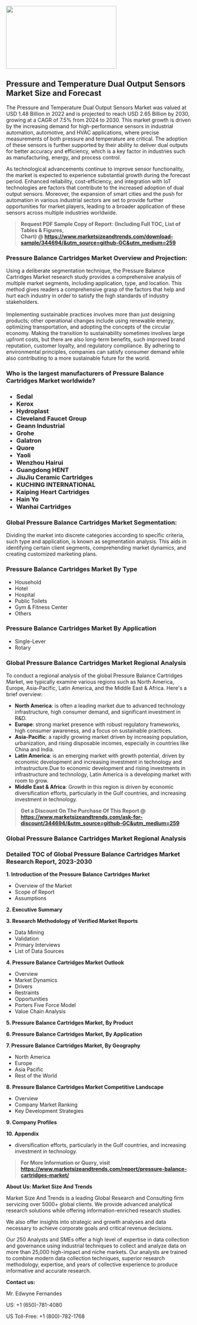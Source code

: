 <p><img class="alignnone size-medium wp-image-20088" src="https://ffe5etoiles.com/wp-content/uploads/2024/12/MST1-300x171.png" alt="" width="300" height="171" /></p><h2>Pressure and Temperature Dual Output Sensors Market Size and Forecast</h2><p>The Pressure and Temperature Dual Output Sensors Market was valued at USD 1.48 Billion in 2022 and is projected to reach USD 2.65 Billion by 2030, growing at a CAGR of 7.5% from 2024 to 2030. This market growth is driven by the increasing demand for high-performance sensors in industrial automation, automotive, and HVAC applications, where precise measurements of both pressure and temperature are critical. The adoption of these sensors is further supported by their ability to deliver dual outputs for better accuracy and efficiency, which is a key factor in industries such as manufacturing, energy, and process control.</p><p>As technological advancements continue to improve sensor functionality, the market is expected to experience substantial growth during the forecast period. Enhanced reliability, cost-efficiency, and integration with IoT technologies are factors that contribute to the increased adoption of dual output sensors. Moreover, the expansion of smart cities and the push for automation in various industrial sectors are set to provide further opportunities for market players, leading to a broader application of these sensors across multiple industries worldwide.</p></p><blockquote id="" class=""><strong>Request PDF Sample Copy of Report: (Including Full TOC, List of Tables &amp; Figures, Chart)&nbsp;@&nbsp;<strong><a href="https://www.marketsizeandtrends.com/download-sample/344694/&utm_source=github-GC&utm_medium=259" target="_blank">https://www.marketsizeandtrends.com/download-sample/344694/&utm_source=github-GC&utm_medium=259</a></strong></strong></blockquote><h3 id="" class="">Pressure Balance Cartridges Market&nbsp;Overview and Projection:</h3><p id="" class="">Using a deliberate segmentation technique, the Pressure Balance Cartridges Market research study provides a comprehensive analysis of multiple market segments, including application, type, and location. This method gives readers a comprehensive grasp of the factors that help and hurt each industry in order to satisfy the high standards of industry stakeholders. <br /> <br />Implementing sustainable practices involves more than just designing products; other operational changes include using renewable energy, optimizing transportation, and adopting the concepts of the circular economy. Making the transition to sustainability sometimes involves large upfront costs, but there are also long-term benefits, such improved brand reputation, customer loyalty, and regulatory compliance. By adhering to environmental principles, companies can satisfy consumer demand while also contributing to a more sustainable future for the world.</p><h3 id="" class="">Who is the largest manufacturers of&nbsp;Pressure Balance Cartridges Market worldwide?</h3><h3 class=""><p><ul><li>Sedal </li><li> Kerox </li><li> Hydroplast </li><li> Cleveland Faucet Group </li><li> Geann Industrial </li><li> Grohe </li><li> Galatron </li><li> Quore </li><li> Yaoli </li><li> Wenzhou Hairui </li><li> Guangdong HENT </li><li> JiuJiu Ceramic Cartridges </li><li> KUCHING INTERNATIONAL </li><li> Kaiping Heart Cartridges </li><li> Hain Yo </li><li> Wanhai Cartridges</li></ul></p></h3><h3 id="" class="">Global&nbsp;Pressure Balance Cartridges Market Segmentation:</h3><p id="" class="">Dividing the market into discrete categories according to specific criteria, such type and application, is known as segmentation analysis. This aids in identifying certain client segments, comprehending market dynamics, and creating customized marketing plans.</p><h3 id="" class="">Pressure Balance Cartridges Market&nbsp;By Type</h3><p><p><ul><li>Household</li><li> Hotel</li><li> Hospital</li><li> Public Toilets</li><li> Gym & Fitness Center</li><li> Others</p></li></ul></p></p><h3 id="" class="">Pressure Balance Cartridges Market&nbsp;By Application</h3><p class=""><p><ul><li>Single-Lever</li><li> Rotary</li></ul></p></p><h3 id="" class="">Global Pressure Balance Cartridges Market Regional Analysis</h3><p id="" class="">To conduct a regional analysis of the global Pressure Balance Cartridges Market, we typically examine various regions such as North America, Europe, Asia-Pacific, Latin America, and the Middle East &amp; Africa. Here's a brief overview:</p><ul><li><strong>North America</strong>: is often a leading market due to advanced technology infrastructure, high consumer demand, and significant investment in R&amp;D.</li><li><strong>Europe</strong>: strong market presence with robust regulatory frameworks, high consumer awareness, and a focus on sustainable practices.</li><li><strong>Asia-Pacific</strong>: a rapidly growing market driven by increasing population, urbanization, and rising disposable incomes, especially in countries like China and India.</li><li><strong>Latin America</strong>: is an emerging market with growth potential, driven by economic development and increasing investment in technology and infrastructure.Due to economic development and rising investments in infrastructure and technology, Latin America is a developing market with room to grow.</li><li><strong>Middle East &amp; Africa</strong>: Growth in this region is driven by economic diversification efforts, particularly in the Gulf countries, and increasing investment in technology.</li></ul><blockquote id="" class=""><strong>Get a Discount On The Purchase Of This Report @ <strong><a href="https://www.marketsizeandtrends.com/ask-for-discount/344694/&utm_source=github-GC&utm_medium=259" target="_blank">https://www.marketsizeandtrends.com/ask-for-discount/344694/&utm_source=github-GC&utm_medium=259</a></strong></strong></blockquote><h3 id="" class="">Global Pressure Balance Cartridges Market Regional Analysis</h3><h3 id="" class="">Detailed TOC of Global Pressure Balance Cartridges Market Research Report, 2023-2030</h3><p id="" class=""><strong>1. Introduction of the Pressure Balance Cartridges Market</strong></p><ul><li>Overview of the Market</li><li>Scope of Report</li><li>Assumptions</li></ul><p id="" class=""><strong>2. Executive Summary</strong></p><p id="" class=""><strong>3. Research Methodology of Verified Market Reports</strong></p><ul><li>Data Mining</li><li>Validation</li><li>Primary Interviews</li><li>List of Data Sources</li></ul><p id="" class=""><strong>4. Pressure Balance Cartridges Market Outlook</strong></p><ul><li>Overview</li><li>Market Dynamics</li><li>Drivers</li><li>Restraints</li><li>Opportunities</li><li>Porters Five Force Model</li><li>Value Chain Analysis</li></ul><p id="" class=""><strong>5. Pressure Balance Cartridges Market, By Product</strong></p><p id="" class=""><strong>6. Pressure Balance Cartridges Market, By Application</strong></p><p id="" class=""><strong>7. Pressure Balance Cartridges Market, By Geography</strong></p><ul><li>North America</li><li>Europe</li><li>Asia Pacific</li><li>Rest of the World</li></ul><p id="" class=""><strong>8. Pressure Balance Cartridges Market Competitive Landscape</strong></p><ul><li>Overview</li><li>Company Market Ranking</li><li>Key Development Strategies</li></ul><p id="" class=""><strong>9. Company Profiles</strong></p><p id="" class=""><strong>10. Appendix</strong></p><ul><li>diversification efforts, particularly in the Gulf countries, and increasing investment in technology.</li></ul><blockquote id="" class=""><strong>For More Information or Query, visit <strong><strong><a href="https://www.marketsizeandtrends.com/report/pressure-balance-cartridges-market/" target="_blank">https://www.marketsizeandtrends.com/report/pressure-balance-cartridges-market/</a></strong></strong></strong></blockquote><p id="" class=""><strong>About Us: Market Size And Trends</strong></p><p id="" class="">Market Size And Trends is a leading Global Research and Consulting firm servicing over 5000+ global clients. We provide advanced analytical research solutions while offering information-enriched research studies.</p><p id="" class="">We also offer insights into strategic and growth analyses and data necessary to achieve corporate goals and critical revenue decisions.</p><p id="" class="">Our 250 Analysts and SMEs offer a high level of expertise in data collection and governance using industrial techniques to collect and analyze data on more than 25,000 high-impact and niche markets. Our analysts are trained to combine modern data collection techniques, superior research methodology, expertise, and years of collective experience to produce informative and accurate research.</p><p id="" class=""><strong>Contact us:</strong></p><p id="" class="">Mr. Edwyne Fernandes</p><p id="" class="">US: +1 (650)-781-4080</p><p id="" class="">US Toll-Free: +1 (800)-782-1768</p>
